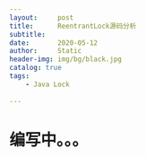 ```yaml
---
layout:     post
title:      ReentrantLock源码分析
subtitle:   
date:       2020-05-12
author:     Static
header-img: img/bg/black.jpg
catalog: true
tags:
    - Java Lock
    
---
```


# 编写中。。。